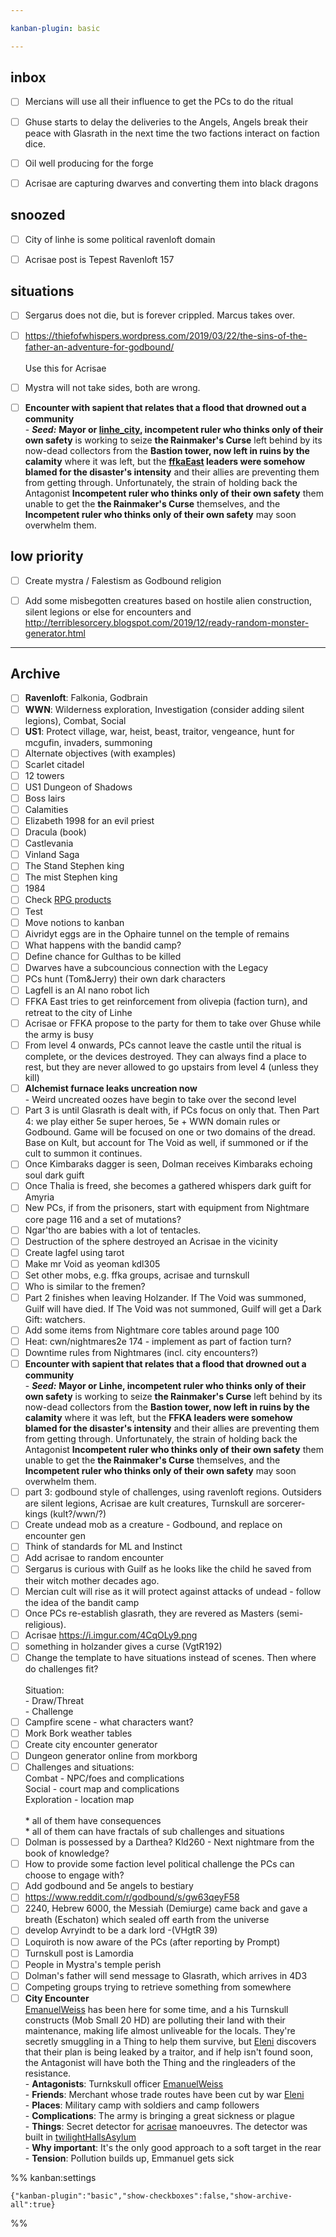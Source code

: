 ```yaml
---

kanban-plugin: basic

---
```


## inbox

- [ ] Mercians will use all their influence to get the PCs to do the ritual
- [ ] Ghuse starts to delay the deliveries to the Angels, Angels break their peace with Glasrath in the next time the two factions interact on faction dice.
- [ ] Oil well producing for the forge
- [ ] Acrisae are capturing dwarves and converting them into black dragons


## snoozed

- [ ] City of linhe is some political ravenloft domain
- [ ] Acrisae post is Tepest Ravenloft 157


## situations

- [ ] Sergarus does not die, but is forever crippled. Marcus takes over.
- [ ] https://thiefofwhispers.wordpress.com/2019/03/22/the-sins-of-the-father-an-adventure-for-godbound/<br><br>Use this for Acrisae
- [ ] Mystra will not take sides, both are wrong.
- [ ] **Encounter with sapient that relates that a flood that drowned out a community**<br>- ***Seed:*** **Mayor or [linhe_city](../locations/linhe_city.md), incompetent ruler who thinks only of their own safety** is working to seize **the Rainmaker's Curse** left behind by its now-dead collectors from the **Bastion tower, now left in ruins by the calamity** where it was left, but the **[ffkaEast](../factions/ffkaEast.md) leaders were somehow blamed for the disaster's intensity** and their allies are preventing them from getting through. Unfortunately, the strain of holding back the Antagonist **Incompetent ruler who thinks only of their own safety** them unable to get the **the Rainmaker's Curse** themselves, and the **Incompetent ruler who thinks only of their own safety** may soon overwhelm them.


## low priority

- [ ] Create mystra / Falestism as Godbound religion
- [ ] Add some misbegotten creatures based on hostile alien construction, silent legions or else for encounters and http://terriblesorcery.blogspot.com/2019/12/ready-random-monster-generator.html


***

## Archive

- [ ] **Ravenloft**: Falkonia, Godbrain
- [ ] **WWN**: Wilderness exploration, Investigation (consider adding silent legions), Combat, Social
- [ ] **US1**: Protect village, war, heist, beast, traitor, vengeance, hunt for mcgufin, invaders, summoning
- [ ] Alternate objectives (with examples)
- [ ] Scarlet citadel
- [ ] 12 towers
- [ ] US1 Dungeon of Shadows
- [ ] Boss lairs
- [ ] Calamities
- [ ] Elizabeth 1998 for an evil priest
- [ ] Dracula (book)
- [ ] Castlevania
- [ ] Vinland Saga
- [ ] The Stand Stephen king
- [ ] The mist Stephen king
- [ ] 1984
- [ ] Check [RPG products](chrome://bookmarks/?id=747)
- [ ] Test
- [ ] Move notions to kanban
- [ ] Aivridyt eggs are in the Ophaire tunnel on the temple of remains
- [ ] What happens with the bandid camp?
- [ ] Define chance for Gulthas to be killed
- [ ] Dwarves have a subcouncious connection with the Legacy
- [ ] PCs hunt (Tom&Jerry) their own dark characters
- [ ] Lagfell is an AI nano robot lich
- [ ] FFKA East tries to get reinforcement from olivepia (faction turn), and retreat to the city of Linhe
- [ ] Acrisae or FFKA propose to the party for them to take over Ghuse while the army is busy
- [ ] From level 4 onwards, PCs cannot leave the castle until the ritual is complete, or the devices destroyed. They can always find a place to rest, but they are never allowed to go upstairs from level 4 (unless they kill)
- [ ] **Alchemist furnace leaks uncreation now**<br>- Weird uncreated oozes have begin to take over the second level
- [ ] Part 3 is until Glasrath is dealt with, if PCs focus on only that. Then Part 4: we play either 5e super heroes, 5e + WWN domain rules or Godbound. Game will be focused on one or two domains of the dread. Base on Kult, but account for The Void as well, if summoned or if the cult to summon it continues.
- [ ] Once Kimbaraks dagger is seen, Dolman receives Kimbaraks echoing soul dark guift
- [ ] Once Thalia is freed, she becomes a gathered whispers dark guift for Amyria
- [ ] New PCs, if from the prisoners, start with equipment from Nightmare core page 116 and a set of mutations?
- [ ] Ngar'tho are babies with a lot of tentacles.
- [ ] Destruction of the sphere destroyed an Acrisae in the vicinity
- [ ] Create lagfel using tarot
- [ ] Make mr Void as yeoman kdl305
- [ ] Set other mobs, e.g. ffka groups, acrisae and turnskull
- [ ] Who is similar to the fremen?
- [ ] Part 2 finishes when leaving Holzander. If The Void was summoned, Guilf will have died. If The Void was not summoned, Guilf will get a Dark Gift: watchers.
- [ ] Add some items from Nightmare core tables around page 100
- [ ] Heat: cwn/nightmares2e 174 - implement as part of faction turn?
- [ ] Downtime rules from Nightmares (incl. city encounters?)
- [ ] **Encounter with sapient that relates that a flood that drowned out a community**<br>- ***Seed:*** **Mayor or Linhe, incompetent ruler who thinks only of their own safety** is working to seize **the Rainmaker's Curse** left behind by its now-dead collectors from the **Bastion tower, now left in ruins by the calamity** where it was left, but the **FFKA leaders were somehow blamed for the disaster's intensity** and their allies are preventing them from getting through. Unfortunately, the strain of holding back the Antagonist **Incompetent ruler who thinks only of their own safety** them unable to get the **the Rainmaker's Curse** themselves, and the **Incompetent ruler who thinks only of their own safety** may soon overwhelm them.
- [ ] part 3: godbound style of challenges, using ravenloft regions. Outsiders are silent legions, Acrisae are kult creatures, Turnskull are sorcerer-kings (kult?/wwn/?)
- [ ] Create undead mob as a creature - Godbound, and replace on encounter gen
- [ ] Think of standards for ML and Instinct
- [ ] Add acrisae to random encounter
- [ ] Sergarus is curious with Guilf as he looks like the child he saved from their witch mother decades ago.
- [ ] Mercian cult will rise as it will protect against attacks of undead - follow the idea of the bandit camp
- [ ] Once PCs re-establish glasrath, they are revered as Masters (semi-religious).
- [ ] Acrisae https://i.imgur.com/4CqOLy9.png
- [ ] something in holzander gives a curse (VgtR192)
- [ ] Change the template to have situations instead of scenes. Then where do challenges fit?<br><br>Situation:<br>- Draw/Threat<br>- Challenge
- [ ] Campfire scene - what characters want?
- [ ] Mork Bork weather tables
- [ ] Create city encounter generator
- [ ] Dungeon generator online from morkborg
- [ ] Challenges and situations:<br>Combat - NPC/foes and complications<br>Social - court map and complications<br>Exploration - location map<br><br>* all of them have consequences<br>* all of them can have fractals of sub challenges and situations
- [ ] Dolman is possessed by a Darthea? Kld260 - Next nightmare from the book of knowledge?
- [ ] How to provide some faction level political challenge the PCs can choose to engage with?
- [ ] Add godbound and 5e angels to bestiary
- [ ] https://www.reddit.com/r/godbound/s/gw63qeyF58
- [ ] 2240, Hebrew 6000, the Messiah (Demiurge) came back and gave a breath (Eschaton) which sealed off earth from the universe
- [ ] develop Avryindt to be a dark lord -(VHgtR 39)
- [ ] Loquiroth is now aware of the PCs (after reporting by Prompt)
- [ ] Turnskull post is Lamordia
- [ ] People in Mystra's temple perish
- [ ] Dolman's father will send message to Glasrath, which arrives in 4D3
- [ ] Competing groups trying to retrieve something from somewhere
- [ ] **City Encounter**<br>[EmanuelWeiss](../npcs/EmanuelWeiss.md) has been here for some time, and a his Turnskull constructs (Mob Small 20 HD) are polluting their land with their maintenance, making life almost unliveable for the locals. They're secretly smuggling in a Thing to help them survive, but [Eleni](../npcs/Eleni.md) discovers that their plan is being leaked by a traitor, and if help isn't found soon, the Antagonist will have both the Thing and the ringleaders of the resistance.<br>- **Antagonists**: Turnkskull officer [EmanuelWeiss](../npcs/EmanuelWeiss.md)<br>- **Friends**: Merchant whose trade routes have been cut by war [Eleni](../npcs/Eleni.md)<br>- **Places**: Military camp with soldiers and camp followers<br>- **Complications**: The army is bringing a great sickness or plague<br>- **Things**: Secret detector for [acrisae](../factions/acrisae.md) manoeuvres. The detector was built in [twilightHallsAsylum](../locations/twilightHallsAsylum.md)<br>- **Why important**: It's the only good approach to a soft target in the rear<br>- **Tension**: Pollution builds up, Emmanuel gets sick

%% kanban:settings
```
{"kanban-plugin":"basic","show-checkboxes":false,"show-archive-all":true}
```
%%